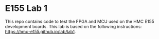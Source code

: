 # E155 Lab 1
This repo contains code to test the FPGA and MCU used on the HMC E155 development boards.
This lab is based on the following instructions: https://hmc-e155.github.io/lab/lab1.
